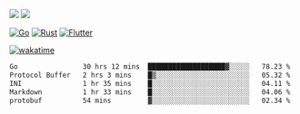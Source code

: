 [![](https://img.shields.io/badge/Windows_11-Pro-292e33?style=flat-square&logo=windows&logoColor=ffffff)](https://www.microsoft.com/en-us/windows/)
[![](https://img.shields.io/badge/macOS-Sonoma-292e33?style=flat-square&logo=apple&logoColor=ffffff)](https://www.apple.com/macbook-pro/) 

[![Go](https://img.shields.io/badge/-Go-DEA584?style=flat&logo=go&logoColor=000000)](https://golang.org/)
[![Rust](https://img.shields.io/badge/-Rust-DEA584?style=flat&logo=rust&logoColor=000000)](https://www.rust-lang.org)
[![Flutter](https://img.shields.io/badge/-Flutter-DEA584?style=flat&logo=flutter&logoColor=000000)](https://flutter.dev/)

[![wakatime](https://wakatime.com/badge/user/9bb0c784-91ca-4b5c-8e9c-b13ece0f7b09.svg)](https://wakatime.com/@9bb0c784-91ca-4b5c-8e9c-b13ece0f7b09)


<!--START_SECTION:waka-->

```txt
Go                30 hrs 12 mins  ███████████████████▓░░░░░   78.23 %
Protocol Buffer   2 hrs 3 mins    █▒░░░░░░░░░░░░░░░░░░░░░░░   05.32 %
INI               1 hr 35 mins    █░░░░░░░░░░░░░░░░░░░░░░░░   04.11 %
Markdown          1 hr 33 mins    █░░░░░░░░░░░░░░░░░░░░░░░░   04.06 %
protobuf          54 mins         ▓░░░░░░░░░░░░░░░░░░░░░░░░   02.34 %
```

<!--END_SECTION:waka-->
